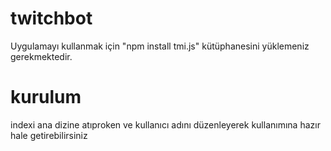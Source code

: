 # twitchbot
Uygulamayı kullanmak için "npm install tmi.js" kütüphanesini yüklemeniz gerekmektedir.

# kurulum
 indexi ana dizine atıproken ve kullanıcı adını düzenleyerek kullanımına hazır hale getirebilirsiniz

